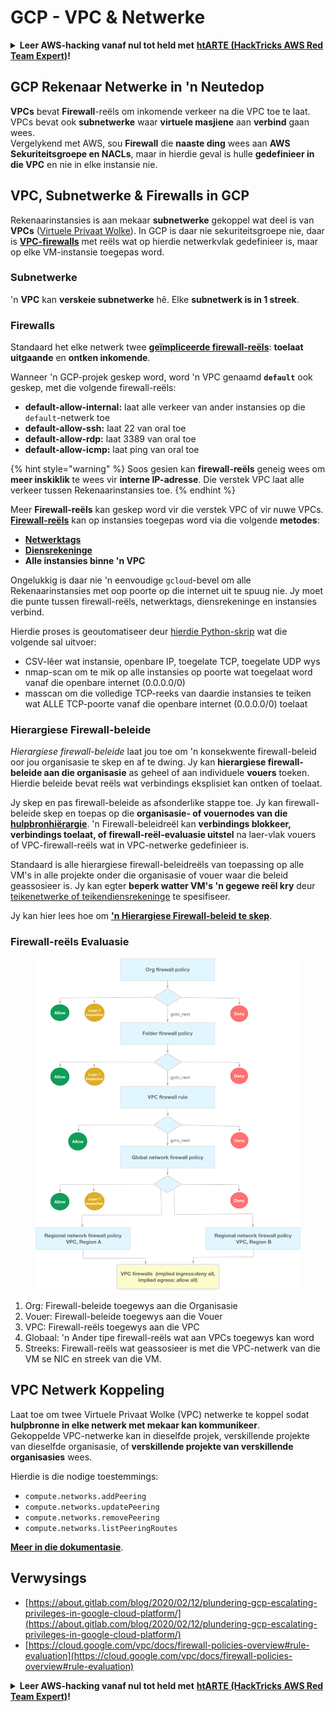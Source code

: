 # GCP - VPC & Netwerke

<details>

<summary><strong>Leer AWS-hacking vanaf nul tot held met</strong> <a href="https://training.hacktricks.xyz/courses/arte"><strong>htARTE (HackTricks AWS Red Team Expert)</strong></a><strong>!</strong></summary>

Ander maniere om HackTricks te ondersteun:

* As jy jou **maatskappy geadverteer wil sien in HackTricks** of **HackTricks in PDF wil aflaai** Kyk na die [**INSKRYWINGSPLANNE**](https://github.com/sponsors/carlospolop)!
* Kry die [**amptelike PEASS & HackTricks swag**](https://peass.creator-spring.com)
* Ontdek [**Die PEASS Familie**](https://opensea.io/collection/the-peass-family), ons versameling van eksklusiewe [**NFTs**](https://opensea.io/collection/the-peass-family)
* **Sluit aan by die** 💬 [**Discord-groep**](https://discord.gg/hRep4RUj7f) of die [**telegram-groep**](https://t.me/peass) of **volg** ons op **Twitter** 🐦 [**@hacktricks\_live**](https://twitter.com/hacktricks\_live)**.**
* **Deel jou hacking-truuks deur PRs in te dien by die** [**HackTricks**](https://github.com/carlospolop/hacktricks) en [**HackTricks Cloud**](https://github.com/carlospolop/hacktricks-cloud) github-opslag.

</details>

## **GCP Rekenaar Netwerke in 'n Neutedop**

**VPCs** bevat **Firewall**-reëls om inkomende verkeer na die VPC toe te laat. VPCs bevat ook **subnetwerke** waar **virtuele masjiene** aan **verbind** gaan wees.\
Vergelykend met AWS, sou **Firewall** die **naaste ding** wees aan **AWS** **Sekuriteitsgroepe en NACLs**, maar in hierdie geval is hulle **gedefinieer in die VPC** en nie in elke instansie nie.

## **VPC, Subnetwerke & Firewalls in GCP**

Rekenaarinstansies is aan mekaar **subnetwerke** gekoppel wat deel is van **VPCs** ([Virtuele Privaat Wolke](https://cloud.google.com/vpc/docs/vpc)). In GCP is daar nie sekuriteitsgroepe nie, daar is [**VPC-firewalls**](https://cloud.google.com/vpc/docs/firewalls) met reëls wat op hierdie netwerkvlak gedefinieer is, maar op elke VM-instansie toegepas word.

### Subnetwerke

'n **VPC** kan **verskeie subnetwerke** hê. Elke **subnetwerk is in 1 streek**.

### Firewalls

Standaard het elke netwerk twee [**geïmpliceerde firewall-reëls**](https://cloud.google.com/vpc/docs/firewalls#default\_firewall\_rules): **toelaat uitgaande** en **ontken inkomende**.

Wanneer 'n GCP-projek geskep word, word 'n VPC genaamd **`default`** ook geskep, met die volgende firewall-reëls:

* **default-allow-internal:** laat alle verkeer van ander instansies op die `default`-netwerk toe
* **default-allow-ssh:** laat 22 van oral toe
* **default-allow-rdp:** laat 3389 van oral toe
* **default-allow-icmp:** laat ping van oral toe

{% hint style="warning" %}
Soos gesien kan **firewall-reëls** geneig wees om **meer inskiklik** te wees vir **interne IP-adresse**. Die verstek VPC laat alle verkeer tussen Rekenaarinstansies toe.
{% endhint %}

Meer **Firewall-reëls** kan geskep word vir die verstek VPC of vir nuwe VPCs. [**Firewall-reëls**](https://cloud.google.com/vpc/docs/firewalls) kan op instansies toegepas word via die volgende **metodes**:

* [**Netwerktags**](https://cloud.google.com/vpc/docs/add-remove-network-tags)
* [**Diensrekeninge**](https://cloud.google.com/vpc/docs/firewalls#serviceaccounts)
* **Alle instansies binne 'n VPC**

Ongelukkig is daar nie 'n eenvoudige `gcloud`-bevel om alle Rekenaarinstansies met oop poorte op die internet uit te spuug nie. Jy moet die punte tussen firewall-reëls, netwerktags, diensrekeninge en instansies verbind.

Hierdie proses is geoutomatiseer deur [hierdie Python-skrip](https://gitlab.com/gitlab-com/gl-security/gl-redteam/gcp\_firewall\_enum) wat die volgende sal uitvoer:

* CSV-lêer wat instansie, openbare IP, toegelate TCP, toegelate UDP wys
* nmap-scan om te mik op alle instansies op poorte wat toegelaat word vanaf die openbare internet (0.0.0.0/0)
* masscan om die volledige TCP-reeks van daardie instansies te teiken wat ALLE TCP-poorte vanaf die openbare internet (0.0.0.0/0) toelaat

### Hierargiese Firewall-beleide <a href="#hierarchical-firewall-policies" id="hierarchical-firewall-policies"></a>

_Hierargiese firewall-beleide_ laat jou toe om 'n konsekwente firewall-beleid oor jou organisasie te skep en af te dwing. Jy kan **hierargiese firewall-beleide aan die organisasie** as geheel of aan individuele **vouers** toeken. Hierdie beleide bevat reëls wat verbindings eksplisiet kan ontken of toelaat.

Jy skep en pas firewall-beleide as afsonderlike stappe toe. Jy kan firewall-beleide skep en toepas op die **organisasie- of vouernodes van die** [**hulpbronhiërargie**](https://cloud.google.com/resource-manager/docs/cloud-platform-resource-hierarchy). 'n Firewall-beleidreël kan **verbindings blokkeer, verbindings toelaat, of firewall-reël-evaluasie uitstel** na laer-vlak vouers of VPC-firewall-reëls wat in VPC-netwerke gedefinieer is.

Standaard is alle hierargiese firewall-beleidreëls van toepassing op alle VM's in alle projekte onder die organisasie of vouer waar die beleid geassosieer is. Jy kan egter **beperk watter VM's 'n gegewe reël kry** deur [teikenetwerke of teikendiensrekeninge](https://cloud.google.com/vpc/docs/firewall-policies#targets) te spesifiseer.

Jy kan hier lees hoe om [**'n Hierargiese Firewall-beleid te skep**](https://cloud.google.com/vpc/docs/using-firewall-policies#gcloud).

### Firewall-reëls Evaluasie

<figure><img src="../../../../.gitbook/assets/image (2) (1).png" alt=""><figcaption></figcaption></figure>

1. Org: Firewall-beleide toegewys aan die Organisasie
2. Vouer: Firewall-beleide toegewys aan die Vouer
3. VPC: Firewall-reëls toegewys aan die VPC
4. Globaal: 'n Ander tipe firewall-reëls wat aan VPCs toegewys kan word
5. Streeks: Firewall-reëls wat geassosieer is met die VPC-netwerk van die VM se NIC en streek van die VM.

## VPC Netwerk Koppeling

Laat toe om twee Virtuele Privaat Wolke (VPC) netwerke te koppel sodat **hulpbronne in elke netwerk met mekaar kan kommunikeer**.\
Gekoppelde VPC-netwerke kan in dieselfde projek, verskillende projekte van dieselfde organisasie, of **verskillende projekte van verskillende organisasies** wees.

Hierdie is die nodige toestemmings:

* `compute.networks.addPeering`
* `compute.networks.updatePeering`
* `compute.networks.removePeering`
* `compute.networks.listPeeringRoutes`

[**Meer in die dokumentasie**](https://cloud.google.com/vpc/docs/vpc-peering).

## Verwysings

* [https://about.gitlab.com/blog/2020/02/12/plundering-gcp-escalating-privileges-in-google-cloud-platform/](https://about.gitlab.com/blog/2020/02/12/plundering-gcp-escalating-privileges-in-google-cloud-platform/)
* [https://cloud.google.com/vpc/docs/firewall-policies-overview#rule-evaluation](https://cloud.google.com/vpc/docs/firewall-policies-overview#rule-evaluation)

<details>

<summary><strong>Leer AWS-hacking vanaf nul tot held met</strong> <a href="https://training.hacktricks.xyz/courses/arte"><strong>htARTE (HackTricks AWS Red Team Expert)</strong></a><strong>!</strong></summary>

Ander maniere om HackTricks te ondersteun:

* As jy jou **maatskappy geadverteer wil sien in HackTricks** of **HackTricks in PDF wil aflaai** Kyk na die [**INSKRYWINGSPLANNE**](https://github.com/sponsors/carlospolop)!
* Kry die [**amptelike PEASS & HackTricks swag**](https://peass.creator-spring.com)
* Ontdek [**Die PEASS Familie**](https://opensea.io/collection/the-peass-family), ons versameling van eksklusiewe [**NFTs**](https://opensea.io/collection/the-peass-family)
* **Sluit aan by die** 💬 [**Discord-groep**](https://discord.gg/hRep4RUj7f) of die [**telegram-groep**](https://t.me/peass) of **volg** ons op **Twitter** 🐦 [**@hacktricks\_live**](https://twitter.com/hacktricks\_live)**.**
* **Deel jou hacking-truuks deur PRs in te dien by die** [**HackTricks**](https://github.com/carlospolop/hacktricks) en [**HackTricks Cloud**](https://github.com/carlospolop/hacktricks-cloud) github-opslag.

</details>
